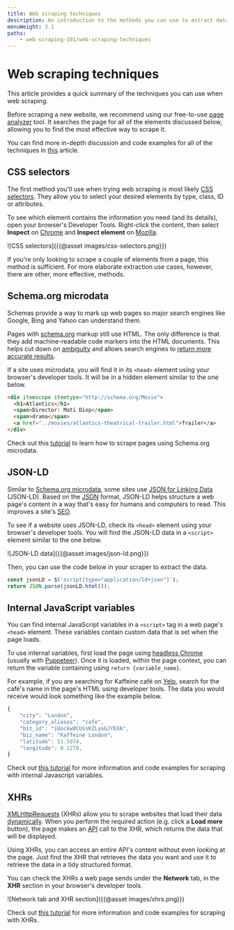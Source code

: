 ```yaml
---
title: Web scraping techniques
description: An introduction to the methods you can use to extract data from websites. Analyze web pages for hidden elements to find the most effective approach.
menuWeight: 3.1
paths:
    - web-scraping-101/web-scraping-techniques
---
```


# Web scraping techniques

This article provides a quick summary of the techniques you can use when web scraping.

Before scraping a new website, we recommend using our free-to-use [page analyzer](https://apify.com/page-analyzer) tool. It searches the page for all of the elements discussed below, allowing you to find the most effective way to scrape it.

You can find more in-depth discussion and code examples for all of the techniques in [this](https://blog.apify.com/web-scraping-in-2018-forget-html-use-xhrs-metadata-or-javascript-variables-8167f252439c) article.

## [](#css-selectors) CSS selectors

The first method you'll use when trying web scraping is most likely 
[CSS selectors](https://developer.mozilla.org/en-US/docs/Learn/CSS/Building_blocks/Selectors). They allow you to select your desired elements by type, class, ID or attributes. 

To see which element contains the information you need (and its details), open your browser's Developer Tools. Right-click the content, then select **Inspect** on [Chrome](https://developers.google.com/web/tools/chrome-devtools) and **Inspect element** on [Mozilla](https://developer.mozilla.org/en-US/docs/Tools).

![CSS selectors]({{@asset images/css-selectors.png}})

If you're only looking to scrape a couple of elements from a page, this method is sufficient. For more elaborate extraction use cases, however, there are other, more effective, methods.

## [](#schema-org-microdata) Schema.org microdata

Schemas provide a way to mark up web pages so major search engines like Google, Bing and Yahoo can understand them. 

Pages with [schema.org](https://schema.org) markup still use HTML. The only difference is that they add machine-readable code markers into the HTML documents. This helps cut down on [ambiguity](https://schema.org/docs/gs.html) and allows search engines to [return more accurate results](https://moz.com/learn/seo/what-is-seo).

If a site uses microdata, you will find it in its `<head>` element using your browser's developer tools. It will be in a hidden element similar to the one below.

```html
<div itemscope itemtype="http://schema.org/Movie">
  <h1>Atlantics</h1>
  <span>Director: Mati Diop</span>
  <span>drama</span>
  <a href="../movies/atlantics-theatrical-trailer.html">Trailer</a>
</div>
```

Check out this [tutorial](https://help.apify.com/en/articles/1444245-scraping-data-from-websites-using-schema-org-microdata) to learn how to scrape pages using Schema.org microdata.

## [](#json-ld) JSON-LD

Similar to [Schema.org microdata](#schema-org-microdata), some sites use [JSON for Linking Data](https://json-ld.org/) (JSON-LD). Based on the [JSON](https://www.json.org/json-en.html) format, JSON-LD helps structure a web page's content in a way that's easy for humans and computers to read. This improves a site's [SEO](https://moz.com/learn/seo/what-is-seo).

To see if a website uses JSON-LD, check its `<head>` element using your browser's developer tools. You will find the JSON-LD data in a `<script>` element similar to the one below.

![JSON-LD data]({{@asset images/json-ld.png}})

Then, you can use the code below in your scraper to extract the data.

```js
const jsonLD = $('script[type="application/ld+json"]');
return JSON.parse(jsonLD.html());
```

## [](#internal-javascript-variables) Internal JavaScript variables

You can find internal JavaScript variables in a `<script>` tag in a web page's `<head>` element. These variables contain custom data that is set when the page loads.

To use internal variables, first load the page using [headless Chrome](https://developers.google.com/web/updates/2017/04/headless-chrome) (usually with [Puppeteer](https://github.com/GoogleChrome/puppeteer)). Once it is loaded, within the page context, you can return the variable containing using `return {variable_name}`.

For example, if you are searching for Kaffeine café on [Yelp](https://www.yelp.co.uk/search?find_desc=kaffeine&find_loc=London), search for the café's name in the page's HTML using developer tools. The data you would receive would look something like the example below.

```js
{
    "city": "London",
    "category_aliases": "cafe",
    "biz_id": "iUockw0CUssKZLyoGJYEXA",
    "biz_name": "Kaffeine London",
    "latitude": 51.5074,
    "longitude": 0.1278,
}
```

Check out [this tutorial](https://blog.apify.com/web-scraping-in-2018-forget-html-use-xhrs-metadata-or-javascript-variables-8167f252439c) for more information and code examples for scraping with internal Javascript variables.

## [](#xhrs) XHRs

[XMLHttpRequests](https://developer.mozilla.org/en-US/docs/Web/API/XMLHttpRequest) (XHRs) allow you to scrape websites that load their data [dynamically](https://en.wikipedia.org/wiki/Dynamic_web_page#Client-side_scripting). When you perform the required action (e.g. click a **Load more** button), the page makes an [API](https://www.freecodecamp.org/news/what-is-an-api-in-english-please-b880a3214a82/) call to the XHR, which returns the data that will be displayed.

Using XHRs, you can access an entire API's content without even looking at the page. Just find the XHR that retrieves the data you want and use it to retrieve the data in a tidy structured format.

You can check the XHRs a web page sends under the **Network** tab, in the **XHR** section in your browser's developer tools. 

![Network tab and XHR section]({{@asset images/xhrs.png}})

Check out [this tutorial](https://blog.apify.com/web-scraping-in-2018-forget-html-use-xhrs-metadata-or-javascript-variables-8167f252439c) for more information and code examples for scraping with XHRs.

